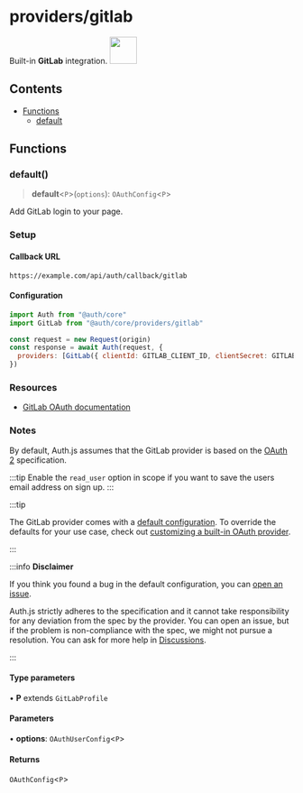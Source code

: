 # providers/gitlab

<div style={{backgroundColor: "#000", display: "flex", justifyContent: "space-between", color: "#fff", padding: 16}}>
<span>Built-in <b>GitLab</b> integration.</span>
<a href="https://gitlab.com">
  <img style={{display: "block"}} src="https://authjs.dev/img/providers/gitlab.svg" height="48" width="48"/>
</a>
</div>

## Contents

- [Functions](gitlab.md#functions)
    - [default](gitlab.md#default)

## Functions

### default()

> **default**\<`P`\>(`options`): `OAuthConfig`\<`P`\>

Add GitLab login to your page.

### Setup

#### Callback URL
```
https://example.com/api/auth/callback/gitlab
```

#### Configuration
```js
import Auth from "@auth/core"
import GitLab from "@auth/core/providers/gitlab"

const request = new Request(origin)
const response = await Auth(request, {
  providers: [GitLab({ clientId: GITLAB_CLIENT_ID, clientSecret: GITLAB_CLIENT_SECRET })],
})
```

### Resources

 - [GitLab OAuth documentation](https://docs.gitlab.com/ee/api/oauth2.html)

### Notes

By default, Auth.js assumes that the GitLab provider is
based on the [OAuth 2](https://www.rfc-editor.org/rfc/rfc6749.html) specification.

:::tip
Enable the `read_user` option in scope if you want to save the users email address on sign up.
:::

:::tip

The GitLab provider comes with a [default configuration](https://github.com/nextauthjs/next-auth/blob/main/packages/core/src/providers/gitlab.ts).
To override the defaults for your use case, check out [customizing a built-in OAuth provider](https://authjs.dev/guides/providers/custom-provider#override-default-options).

:::

:::info **Disclaimer**

If you think you found a bug in the default configuration, you can [open an issue](https://authjs.dev/new/provider-issue).

Auth.js strictly adheres to the specification and it cannot take responsibility for any deviation from
the spec by the provider. You can open an issue, but if the problem is non-compliance with the spec,
we might not pursue a resolution. You can ask for more help in [Discussions](https://authjs.dev/new/github-discussions).

:::

#### Type parameters

• **P** extends `GitLabProfile`

#### Parameters

• **options**: `OAuthUserConfig`\<`P`\>

#### Returns

`OAuthConfig`\<`P`\>
